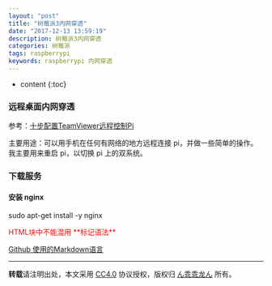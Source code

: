 ```yaml
---
layout: "post"
title: "树莓派3内网穿透"
date: "2017-12-13 13:59:19"
description: 树莓派3内网穿透
categories: 树莓派
tags: raspberrypi
keywords: raspberrypi 内网穿透
---
```


* content
{:toc}

### 远程桌面内网穿透

参考：[十步配置TeamViewer远程控制Pi](http://www.52pi.net/archives/549)

主要用途：可以用手机在任何有网络的地方远程连接 pi，并做一些简单的操作。我主要用来重启 pi，以切换 pi 上的双系统。

### 下载服务

#### 安装 nginx

sudo apt-get install -y nginx

<div style="color:red;">
  HTML块中不能混用 **标记语法**
</div>

[Github 使用的Markdown语言](https://www.cnblogs.com/heidsoft/archive/2013/11/16/3426299.html)

---

**转载**请注明出处，本文采用 [CC4.0](http://creativecommons.org/licenses/by-nc-nd/4.0/) 协议授权，版权归 [ん乖乖龙ん](https://bjddd192.github.io) 所有。